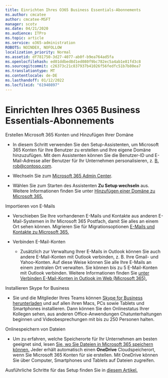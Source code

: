 ```yaml
---
title: Einrichten Ihres O365 Business Essentials-Abonnements
ms.author: cmcatee
author: cmcatee-MSFT
manager: scotv
ms.date: 04/21/2020
ms.audience: ITPro
ms.topic: article
ms.service: o365-administration
ROBOTS: NOINDEX, NOFOLLOW
localization_priority: Normal
ms.assetid: df781750-3d27-4077-ab0f-b9ea764ad5fa
ms.openlocfilehash: ed01ddbed8d1ed080f9bc782ec5a4ab1e81fd3c8
ms.sourcegitcommit: c26373c21c837937b41026f56fedfc51b7b80ea7
ms.translationtype: MT
ms.contentlocale: de-DE
ms.lasthandoff: 01/12/2022
ms.locfileid: "61940897"
---
```

# <a name="setting-up-your-o365-business-essentials-subscription"></a>Einrichten Ihres O365 Business Essentials-Abonnements

Erstellen Microsoft 365 Konten und Hinzufügen Ihrer Domäne
  
- In diesem Schritt verwenden Sie den Setup-Assistenten, um Microsoft 365 Konten für Ihre Benutzer zu erstellen und Ihre eigene Domäne hinzuzufügen. Mit dem Assistenten können Sie die Benutzer-ID und E-Mail-Adresse aller Benutzer für Ihr Unternehmen personalisieren, z. [B. rob@contoso.com](mailto:rob@contoso.com).
    
- Wechseln Sie zum [Microsoft 365 Admin Center](https://login.partner.microsoftonline.cn/).
    
- Wählen Sie zum Starten des Assistenten **Zu Setup wechseln** aus. Weitere Informationen finden Sie unter [Hinzufügen einer Domäne zu Microsoft 365.](https://docs.microsoft.com/microsoft-365/admin/setup/add-domain)
    
Importieren von E-Mails
  
- Verschieben Sie Ihre vorhandenen E-Mails und Kontakte aus anderen E-Mail-Systemen in Ihr Microsoft 365 Postfach, damit Sie alles an einem Ort sehen können. Migrieren Sie für Migrationsoptionen [E-Mails und Kontakte zu Microsoft 365.](https://docs.microsoft.com/microsoft-365/admin/setup/migrate-email-and-contacts-admin)
    
- Verbinden E-Mail-Konten
    
  - Zusätzlich zur Verwaltung Ihrer E-Mails in Outlook können Sie auch andere E-Mail-Konten mit Outlook verbinden, z. B. Ihre Gmail- und Yahoo-Konten. Auf diese Weise können Sie alle Ihre E-Mails an einem zentralen Ort verwalten. Sie können bis zu 5 E-Mail-Konten mit Outlook verbinden. Weitere Informationen finden Sie [unter Verbinden E-Mail-Konten in Outlook im Web (Microsoft 365).](https://support.office.com/Article/Connect-email-accounts-in-Outlook-on-the-web-Office-365-d7012ff0-924f-4f78-8aca-c3912d886c4d) 
    
Installieren Skype for Business
  
- Sie und die Mitglieder Ihres Teams können [Skype for Business herunterladen](https://support.office.com/Article/download-and-install-Skype-for-Business-8a0d4da8-9d58-44f9-9759-5c8f340cb3fb) und auf allen ihren Macs, PCs sowie Tablets und Smartphones installieren. Dann können Sie den Onlinestatus Ihrer Kollegen sehen, aus anderen Office-Anwendungen Chatunterhaltungen beginnen und Videobesprechungen mit bis zu 250 Personen halten. 
    
Onlinespeichern von Dateien
  
- Um zu erfahren, welche Speicherorte für Ihr Unternehmen am besten geeignet sind, lesen [Sie, wo Sie Dateien in Microsoft 365 speichern können.](https://support.office.com/article/c7c20284-bc94-47f4-9728-d28e9daf0790.aspx) Jeder erhält automatisch einen **OneDrive** Cloudspeicherort, wenn Sie Microsoft 365 Konten für sie erstellen. Mit OneDrive können Sie über Computer, Smartphones und Tablets auf Dateien zugreifen. 
    
Ausführliche Schritte für das Setup finden Sie in [diesem Artikel.](https://docs.microsoft.com/microsoft-365/admin/setup/setup)
  

